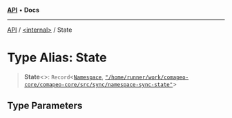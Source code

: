 [**API**](../../README.md) • **Docs**

***

[API](../../README.md) / [\<internal\>](../README.md) / State

# Type Alias: State

> **State**\<\>: `Record`\<[`Namespace`](Namespace.md), [`"/home/runner/work/comapeo-core/comapeo-core/src/sync/namespace-sync-state"`](../namespaces/home_runner_work_comapeo-core_comapeo-core_src_sync_namespace-sync-state/README.md)\>

## Type Parameters
